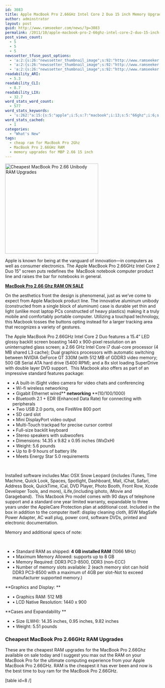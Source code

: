 ```yaml
---
id: 3083
title: Apple MacBook Pro 2.66GHz Intel Core 2 Duo 15 inch Memory Upgrades
author: adminstrator
layout: post
guid: http://www.ramseeker.com/news/?p=3083
permalink: /2011/10/apple-macbook-pro-2-66ghz-intel-core-2-duo-15-inch-memory-upgrades/
post_views_count:
  - 5
  - 5
  - 5
newssetter_tfuse_post_options:
  - 'a:2:{s:26:"newssetter_thumbnail_image";s:92:"http://www.ramseeker.com/wp-content/uploads/2011/10/Screen-Shot-2011-10-07-at-3.23.06-PM.png";s:24:"newssetter_disable_image";s:4:"true";}'
  - 'a:2:{s:26:"newssetter_thumbnail_image";s:92:"http://www.ramseeker.com/wp-content/uploads/2011/10/Screen-Shot-2011-10-07-at-3.23.06-PM.png";s:24:"newssetter_disable_image";s:4:"true";}'
  - 'a:2:{s:26:"newssetter_thumbnail_image";s:92:"http://www.ramseeker.com/wp-content/uploads/2011/10/Screen-Shot-2011-10-07-at-3.23.06-PM.png";s:24:"newssetter_disable_image";s:4:"true";}'
readability_ARI:
  - 5.3
readability_CLI:
  - 8.7
readability_LIX:
  - 32.7
word_stats_word_count:
  - 577
word_stats_keywords:
  - 's:262:"a:15:{s:5:"apple";i:5;s:7:"macbook";i:13;s:5:"66ghz";i:6;s:5:"intel";i:3;s:4:"core";i:4;s:6:"screen";i:3;s:8:"computer";i:3;s:8:"graphics";i:3;s:5:"video";i:4;s:6:"memory";i:7;s:4:"slot";i:4;s:8:"standard";i:3;s:6:"inches";i:4;s:4:"ddr3";i:3;s:8:"cheapest";i:3;}";'
word_stats_cached:
  - 1
categories:
  - "What's New"
tags:
  - cheap ram for MacBook Pro 2Ghz
  - MacBook Pro 2.66GHz RAM
  - memory upgrades for MBP 2.66 15 inch
---
```

[<img class="alignleft size-full wp-image-3089" title="Best RAM for MacBook Pro 1066" src="http://www.ramseeker.com/wp-content/uploads/2011/10/Screen-Shot-2011-10-07-at-3.23.06-PM.png" alt="Cheapest MacBook Pro 2.66 Unibody RAM Upgrades" width="303" height="292" />][1]

Apple is known for being at the vanguard of innovation—in computers as well as consumer electronics. The Apple MacBook Pro 2.66GHz Intel Core 2 Duo 15” screen puts redefines the  MacBook notebook computer product line and raises the bar for notebooks in general.

[**MacBook Pro 2.66 Ghz RAM ON SALE**][1]

On the aesthetics front the design is phenomenal, just as we’ve come to expect from Apple Macbook product line. The innovative aluminum unibody (constructed from a single block of aluminum) case is durable yet thin and light (unlike most laptop PCs constructed of heavy plastics) making it a truly mobile and comfortably portable computer. Utilizing a touchpad technology, this Macbook tosses the buttons opting instead for a larger tracking area that recognizes a variety of gestures.

The Apple MacBook Pro 2.66GHz Intel Core 2 Duo features a 15.4” LED glossy backlit screen boasting 1440 x 900-pixel resolution on an uninterrupted glass screen; a 2.66 GHz Intel Core i7 dual-core processor (4 MB shared L3 cache); Dual graphics processors with automatic switching between NVIDIA GeForce GT 330M (with 512 MB of GDDR3 video memory; 500 GB Serial ATA hard drive (5400 RPM); and a 8x slot loading SuperDrive with double layer DVD support.  This Macbook also offers as part of an impressive standard features package:

  * • A built-in iSight video camera for video chats and conferencing
  * • Wi-fi wireless networking
  * • Gigabit Ethernet wired** **networking** **(10/100/1000)
  * • Bluetooth 2.1 + EDR (Enhanced Data Rate) for connecting with peripherals
  * • Two USB 2.0 ports, one FireWire 800 port
  * • SD card slot
  * • Mini DisplayPort video output
  * • Multi-Touch trackpad for precise cursor control
  * • Full-size backlit keyboard
  * • Stereo speakers with subwoofers
  * • Dimensions: 14.35 x 9.82 x 0.95 inches (WxDxH)
  * • Weight: 5.6 pounds
  * • Up to 8-9 hours of battery life
  * • Meets Energy Star 5.0 requirements

&nbsp;

Installed software includes Mac OSX Snow Leopard (includes iTunes, Time Machine, Quick Look, Spaces, Spotlight, Dashboard, Mail, iChat, Safari, Address Book, QuickTime, iCal, DVD Player, Photo Booth, Front Row, Xcode Developer Tools, and more), iLife,(including iphoto, iMovie and Garageband).  This Macbook Pro model comes with 90 days of telephone support and a standard one year limited warranty, expandable to three years under the AppleCare Protection plan at additional cost. Included in the box in addition to the computer itself: display cleaning cloth, 85W MagSafe Power Adapter, AC wall plug, power cord, software DVDs, printed and electronic documentation.

Memory and additional specs of note:

&nbsp;

  * • Standard RAM as shipped: **4 GB installed RAM** (1066 MHz)
  * • Maximum Memory Allowed: supports up to 8 GB
  * • Memory Required: DDR3 PC3-8500, DDR3 (non-ECC)
  * • Number of memory slots available: 2 (each memory slot can hold DDR3 PC3-8500 with a maximum of 4GB per slot&#8211;Not to exceed manufacturer supported memory.)

**Graphics and Display: **

  * • Graphics RAM: 512 MB
  * • LCD Native Resolution: 1440 x 900

**Cases and Expandability **

  * • Size (LWH): 14.35 inches, 0.95 inches, 9.82 inches
  * • Weight: 5.51 pounds

### Cheapest MacBook Pro 2.66GHz RAM Upgrades

These are the cheapest RAM upgrades for the MacBook Pro 2.66Ghz available on sale today and I suggest you max out the RAM on your MacBook Pro for the ultimate computing experience from your Apple MacBook Pro 2.66GHz. RAM is the cheapest it has ever been and now is the best time to buy ram for the MacBook Pro 2.66GHz.

[table id=8 /]

 [1]: http://www.amazon.com/gp/product/B001MX5YWI/ref=as_li_ss_tl?ie=UTF8&tag=ramseeker-20&linkCode=as2&camp=217145&creative=399369&creativeASIN=B001MX5YWI